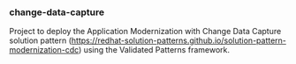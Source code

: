 ### change-data-capture

Project to deploy the Application Modernization with Change Data Capture solution pattern (https://redhat-solution-patterns.github.io/solution-pattern-modernization-cdc) using the Validated Patterns framework.